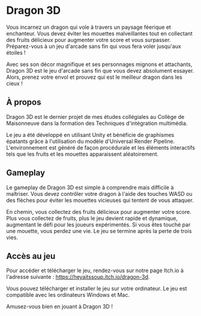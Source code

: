 # Dragon 3D
Vous incarnez un dragon qui vole à travers un paysage féerique et enchanteur. Vous devez éviter les mouettes malveillantes tout en collectant des fruits délicieux pour augmenter votre score et vous surpasser. Préparez-vous à un jeu d'arcade sans fin qui vous fera voler jusqu'aux étoiles !

Avec ses son décor magnifique et ses personnages mignons et attachants, Dragon 3D est le jeu d'arcade sans fin que vous devez absolument essayer. Alors, prenez votre envol et prouvez qui est le meilleur dragon dans les cieux !

## À propos
Dragon 3D est le dernier projet de mes études collégiales au Collège de Maisonneuve dans la formation des Techniques d'intégration multimédia.

Le jeu a été développé en utilisant Unity et bénéficie de graphismes épatants grâce à l'utilisation du modèle d'Universal Render Pipeline. L'environnement est généré de façon procédurale et les éléments interactifs tels que les fruits et les mouettes apparaissent aléatoirement.

## Gameplay
Le gameplay de Dragon 3D est simple à comprendre mais difficile à maîtriser. Vous devez contrôler votre dragon à l'aide des touches WASD ou des flèches pour éviter les mouettes vicieuses qui tentent de vous attaquer.

En chemin, vous collectez des fruits délicieux pour augmenter votre score. Plus vous collectez de fruits, plus le jeu devient rapide et dynamique, augmentant le défi pour les joueurs expérimentés. Si vous êtes touché par une mouette, vous perdez une vie. Le jeu se termine après la perte de trois vies.

## Accès au jeu
Pour accéder et télécharger le jeu, rendez-vous sur notre page Itch.io à l'adresse suivante : https://heyaitssoup.itch.io/dragon-3d.

Vous pouvez télécharger et installer le jeu sur votre ordinateur. Le jeu est compatible avec les ordinateurs Windows et Mac.

Amusez-vous bien en jouant à Dragon 3D !
